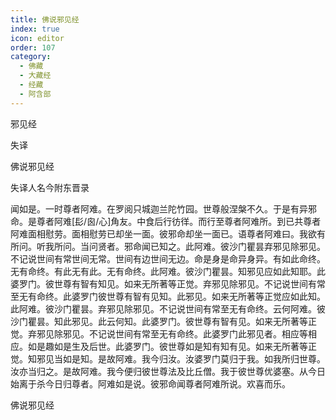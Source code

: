 ```yaml
---
title: 佛说邪见经
index: true
icon: editor
order: 107
category:
  - 佛藏
  - 大藏经
  - 经藏
  - 阿含部
---
```


  邪见经  

失译  

佛说邪见经  

失译人名今附东晋录  

闻如是。一时尊者阿难。在罗阅只城迦兰陀竹园。世尊般涅槃不久。于是有异邪命。是尊者阿难[髟/囪/心]角友。中食后行彷徉。而行至尊者阿难所。到已共尊者阿难面相慰劳。面相慰劳已却坐一面。彼邪命却坐一面已。语尊者阿难曰。我欲有所问。听我所问。当问贤者。邪命闻已知之。此阿难。彼沙门瞿昙弃邪见除邪见。不记说世间有常世间无常。世间有边世间无边。命是身是命异身异。有如此命终。无有命终。有此无有此。无有命终。此阿难。彼沙门瞿昙。知邪见应如此知耶。此婆罗门。彼世尊有智有知见。如来无所著等正觉。弃邪见除邪见。不记说世间有常至无有命终。此婆罗门彼世尊有智有见知。此邪见。如来无所著等正觉应如此知。此阿难。彼沙门瞿昙。弃邪见除邪见。不记说世间有常至无有命终。云何阿难。彼沙门瞿昙。知此邪见。此云何知。此婆罗门。彼世尊有智有见。如来无所著等正觉。弃邪见除邪见。不记说世间有常至无有命终。此婆罗门此邪见者。相应等相应。如是趣如是生及后世。此婆罗门。彼世尊如是知有知有见。如来无所著等正觉。知邪见当如是知。是故阿难。我今归汝。汝婆罗门莫归于我。如我所归世尊。汝亦当归之。是故阿难。我今便归彼世尊法及比丘僧。我于彼世尊优婆塞。从今日始离于杀今日归尊者。阿难如是说。彼邪命闻尊者阿难所说。欢喜而乐。  

佛说邪见经  
